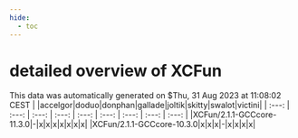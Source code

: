 ```yaml
---
hide:
  - toc
---
```


detailed overview of XCFun
==========================


This data was automatically generated on $Thu, 31 Aug 2023 at 11:08:02 CEST
| |accelgor|doduo|donphan|gallade|joltik|skitty|swalot|victini|
| :---: | :---: | :---: | :---: | :---: | :---: | :---: | :---: | :---: |
|XCFun/2.1.1-GCCcore-11.3.0|-|x|x|x|x|x|x|x|
|XCFun/2.1.1-GCCcore-10.3.0|x|x|x|-|x|x|x|x|
